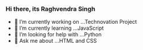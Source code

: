 ### Hi there, its Raghvendra Singh

- 🔭 I’m currently working on ...Technovation Project
- 🌱 I’m currently learning ...JavaScript
- 🤔 I’m looking for help with ...Python
- 💬 Ask me about ...HTML and CSS

